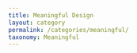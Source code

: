 ```yaml
---
title: Meaningful Design
layout: category
permalink: /categories/meaningful/
taxonomy: Meaningful
---
```

